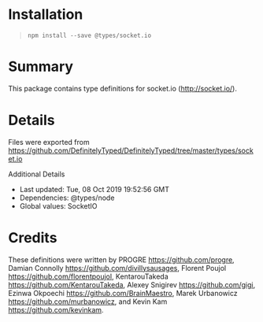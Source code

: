 # Installation
> `npm install --save @types/socket.io`

# Summary
This package contains type definitions for socket.io (http://socket.io/).

# Details
Files were exported from https://github.com/DefinitelyTyped/DefinitelyTyped/tree/master/types/socket.io

Additional Details
 * Last updated: Tue, 08 Oct 2019 19:52:56 GMT
 * Dependencies: @types/node
 * Global values: SocketIO

# Credits
These definitions were written by PROGRE <https://github.com/progre>, Damian Connolly <https://github.com/divillysausages>, Florent Poujol <https://github.com/florentpoujol>, KentarouTakeda <https://github.com/KentarouTakeda>, Alexey Snigirev <https://github.com/gigi>, Ezinwa Okpoechi <https://github.com/BrainMaestro>, Marek Urbanowicz <https://github.com/murbanowicz>, and Kevin Kam <https://github.com/kevinkam>.
